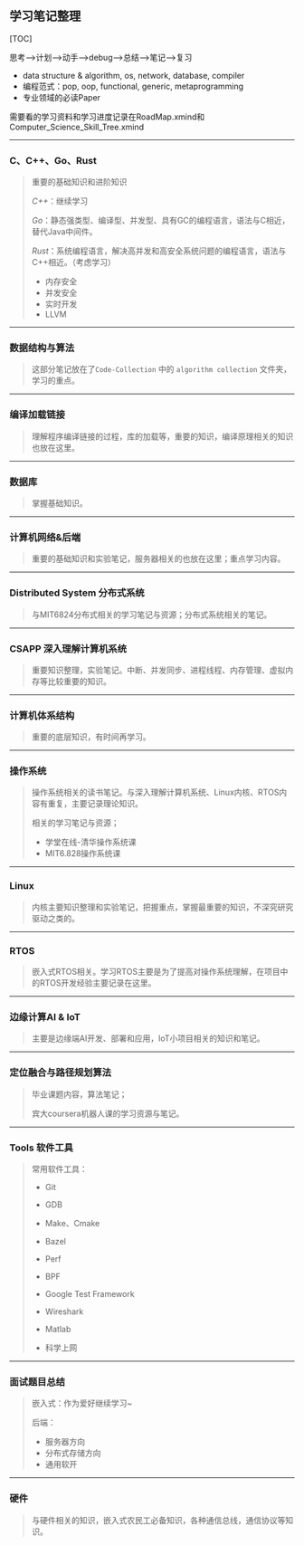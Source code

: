 ## 学习笔记整理

[TOC]

思考-->计划-->动手-->debug-->总结-->笔记-->复习

- data structure & algorithm, os, network, database, compiler
- 编程范式：pop, oop, functional, generic, metaprogramming
- 专业领域的必读Paper

需要看的学习资料和学习进度记录在RoadMap.xmind和Computer_Science_Skill_Tree.xmind

------

### **C、C++、Go、Rust**

> 重要的基础知识和进阶知识
>
> *C++*：继续学习
>
> *Go*：静态强类型、编译型、并发型、具有GC的编程语言，语法与C相近，替代Java中间件。
>
> *Rust*：系统编程语言，解决高并发和高安全系统问题的编程语言，语法与C++相近。（考虑学习）
>
> - 内存安全
> - 并发安全
> - 实时开发
> - LLVM

------

### **数据结构与算法**

> 这部分笔记放在了`Code-Collection` 中的 `algorithm collection` 文件夹，学习的重点。
>

------

### **编译加载链接**

> 理解程序编译链接的过程，库的加载等，重要的知识，编译原理相关的知识也放在这里。
>

------

### **数据库**

> 掌握基础知识。
>

------

### **计算机网络&后端**

> 重要的基础知识和实验笔记，服务器相关的也放在这里；重点学习内容。
>

------

### **Distributed System 分布式系统**

> 与MIT6824分布式相关的学习笔记与资源；分布式系统相关的笔记。
>

------

### **CSAPP 深入理解计算机系统**

> 重要知识整理，实验笔记。中断、并发同步、进程线程、内存管理、虚拟内存等比较重要的知识。
>

------

### **计算机体系结构**

> 重要的底层知识，有时间再学习。
>

------

### **操作系统**

> 操作系统相关的读书笔记。与深入理解计算机系统、Linux内核、RTOS内容有重复，主要记录理论知识。
>
> 相关的学习笔记与资源；
>
> - 学堂在线-清华操作系统课
> - MIT6.828操作系统课

------

### **Linux**

> 内核主要知识整理和实验笔记，把握重点，掌握最重要的知识，不深究研究驱动之类的。
>

------

### **RTOS**

> 嵌入式RTOS相关。学习RTOS主要是为了提高对操作系统理解，在项目中的RTOS开发经验主要记录在这里。
>

------

### **边缘计算AI & IoT**

> 主要是边缘端AI开发、部署和应用，IoT小项目相关的知识和笔记。
>

------

### 定位融合与路径规划算法

> 毕业课题内容，算法笔记；
>
> 宾大coursera机器人课的学习资源与笔记。
>

------

### **Tools 软件工具**

> 常用软件工具：
>
> - Git
> - GDB
> - Make、Cmake
> - Bazel
> - Perf
> - BPF
> - Google Test Framework
>
> - Wireshark 
> - Matlab
> - 科学上网
>

------

### 面试题目总结

> 嵌入式：作为爱好继续学习~
>
> 后端：
>
> - 服务器方向
> - 分布式存储方向
> - 通用软开
>

------

### **硬件**

> 与硬件相关的知识，嵌入式农民工必备知识，各种通信总线，通信协议等知识。
>